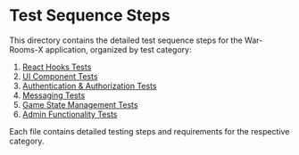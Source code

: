 # Test Sequence Steps

This directory contains the detailed test sequence steps for the War-Rooms-X application, organized by test category:

1. [React Hooks Tests](./01-react-hooks-tests.md)
2. [UI Component Tests](./02-ui-component-tests.md)
3. [Authentication & Authorization Tests](./03-authentication-authorization-tests.md)
4. [Messaging Tests](./04-messaging-tests.md)
5. [Game State Management Tests](./05-game-state-management-tests.md)
6. [Admin Functionality Tests](./06-admin-functionality-tests.md)

Each file contains detailed testing steps and requirements for the respective category.
